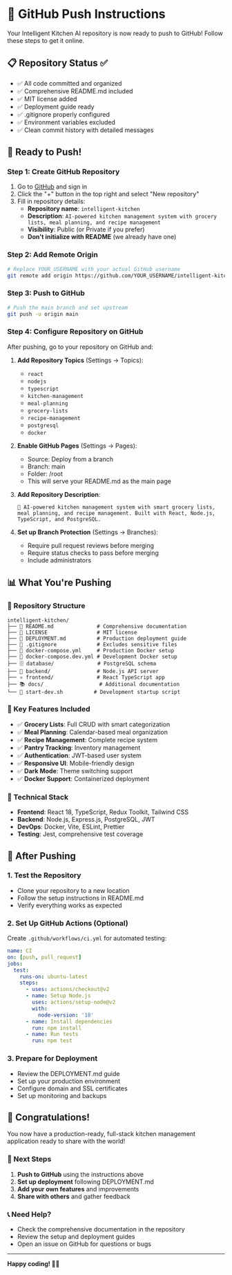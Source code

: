 # 🚀 GitHub Push Instructions

Your Intelligent Kitchen AI repository is now ready to push to GitHub! Follow these steps to get it online.

## 📋 Repository Status ✅

- ✅ All code committed and organized
- ✅ Comprehensive README.md included
- ✅ MIT license added
- ✅ Deployment guide ready
- ✅ .gitignore properly configured
- ✅ Environment variables excluded
- ✅ Clean commit history with detailed messages

## 🎯 Ready to Push!

### Step 1: Create GitHub Repository
1. Go to [GitHub](https://github.com) and sign in
2. Click the "+" button in the top right and select "New repository"
3. Fill in repository details:
   - **Repository name**: `intelligent-kitchen`
   - **Description**: `AI-powered kitchen management system with grocery lists, meal planning, and recipe management`
   - **Visibility**: Public (or Private if you prefer)
   - **Don't initialize with README** (we already have one)

### Step 2: Add Remote Origin
```bash
# Replace YOUR_USERNAME with your actual GitHub username
git remote add origin https://github.com/YOUR_USERNAME/intelligent-kitchen.git
```

### Step 3: Push to GitHub
```bash
# Push the main branch and set upstream
git push -u origin main
```

### Step 4: Configure Repository on GitHub
After pushing, go to your repository on GitHub and:

1. **Add Repository Topics** (Settings → Topics):
   - `react`
   - `nodejs`
   - `typescript`
   - `kitchen-management`
   - `meal-planning`
   - `grocery-lists`
   - `recipe-management`
   - `postgresql`
   - `docker`

2. **Enable GitHub Pages** (Settings → Pages):
   - Source: Deploy from a branch
   - Branch: main
   - Folder: /root
   - This will serve your README.md as the main page

3. **Add Repository Description**:
   ```
   🍳 AI-powered kitchen management system with smart grocery lists, meal planning, and recipe management. Built with React, Node.js, TypeScript, and PostgreSQL.
   ```

4. **Set up Branch Protection** (Settings → Branches):
   - Require pull request reviews before merging
   - Require status checks to pass before merging
   - Include administrators

## 📊 What You're Pushing

### 📁 Repository Structure
```
intelligent-kitchen/
├── 📄 README.md              # Comprehensive documentation
├── 📄 LICENSE                # MIT license
├── 📄 DEPLOYMENT.md          # Production deployment guide
├── 📄 .gitignore             # Excludes sensitive files
├── 🐳 docker-compose.yml     # Production Docker setup
├── 🐳 docker-compose.dev.yml # Development Docker setup
├── 🗄️ database/              # PostgreSQL schema
├── 🔧 backend/               # Node.js API server
├── ⚛️ frontend/              # React TypeScript app
├── 📚 docs/                  # Additional documentation
└── 🚀 start-dev.sh          # Development startup script
```

### 🎯 Key Features Included
- ✅ **Grocery Lists**: Full CRUD with smart categorization
- ✅ **Meal Planning**: Calendar-based meal organization
- ✅ **Recipe Management**: Complete recipe system
- ✅ **Pantry Tracking**: Inventory management
- ✅ **Authentication**: JWT-based user system
- ✅ **Responsive UI**: Mobile-friendly design
- ✅ **Dark Mode**: Theme switching support
- ✅ **Docker Support**: Containerized deployment

### 🔧 Technical Stack
- **Frontend**: React 18, TypeScript, Redux Toolkit, Tailwind CSS
- **Backend**: Node.js, Express.js, PostgreSQL, JWT
- **DevOps**: Docker, Vite, ESLint, Prettier
- **Testing**: Jest, comprehensive test coverage

## 🌟 After Pushing

### 1. Test the Repository
- Clone your repository to a new location
- Follow the setup instructions in README.md
- Verify everything works as expected

### 2. Set Up GitHub Actions (Optional)
Create `.github/workflows/ci.yml` for automated testing:
```yaml
name: CI
on: [push, pull_request]
jobs:
  test:
    runs-on: ubuntu-latest
    steps:
      - uses: actions/checkout@v2
      - name: Setup Node.js
        uses: actions/setup-node@v2
        with:
          node-version: '18'
      - name: Install dependencies
        run: npm install
      - name: Run tests
        run: npm test
```

### 3. Prepare for Deployment
- Review the DEPLOYMENT.md guide
- Set up your production environment
- Configure domain and SSL certificates
- Set up monitoring and backups

## 🎉 Congratulations!

You now have a production-ready, full-stack kitchen management application ready to share with the world! 

### 🚀 Next Steps
1. **Push to GitHub** using the instructions above
2. **Set up deployment** following DEPLOYMENT.md
3. **Add your own features** and improvements
4. **Share with others** and gather feedback

### 📞 Need Help?
- Check the comprehensive documentation in the repository
- Review the setup and deployment guides
- Open an issue on GitHub for questions or bugs

---

**Happy coding! 🍳✨**